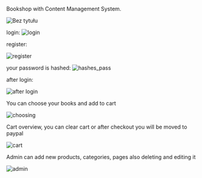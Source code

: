 Bookshop with Content Management System.

![Bez tytułu](https://user-images.githubusercontent.com/43113913/89798149-1f655500-db2c-11ea-8069-cec5bbdd3e94.png)

login:
![login](https://user-images.githubusercontent.com/43113913/89798205-2d1ada80-db2c-11ea-848e-0be1cdf28a7e.png)

register:

![register](https://user-images.githubusercontent.com/43113913/89798240-386e0600-db2c-11ea-8a76-92e7b359a906.png)

your password is hashed: 
![hashes_pass](https://user-images.githubusercontent.com/43113913/89798295-49b71280-db2c-11ea-94fe-1aed589f4d63.png)

after login:

![after login](https://user-images.githubusercontent.com/43113913/89798371-63585a00-db2c-11ea-964d-5f0ff33350b2.png)

You can choose your books and add to cart

![choosing](https://user-images.githubusercontent.com/43113913/89798425-7539fd00-db2c-11ea-977d-1b2dcd6a3750.png)

Cart overview, you can clear cart or after checkout you will be moved to paypal

![cart](https://user-images.githubusercontent.com/43113913/89798576-a0245100-db2c-11ea-999b-59a15ee1230f.png)

Admin can add new products, categories, pages also deleting and editing it

![admin](https://user-images.githubusercontent.com/43113913/89798728-d661d080-db2c-11ea-9ab6-bd01b56aaf27.png)
